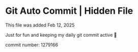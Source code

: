 # Git Auto Commit | Hidden File

This file was added Feb 12, 2025

Just for fun and keeping my daily git commit active 🤪

commit number: 1279166
